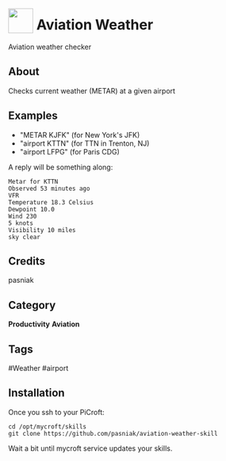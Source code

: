 # <img src="https://raw.githack.com/FortAwesome/Font-Awesome/master/svgs/solid/plane-departure.svg" card_color="#22A7F0" width="50" height="50" style="vertical-align:bottom"/> Aviation Weather
Aviation weather checker

## About
Checks current weather (METAR) at a given airport

## Examples
* "METAR KJFK" (for New York's JFK)
* "airport KTTN" (for TTN in Trenton, NJ)
* "airport LFPG" (for Paris CDG)

A reply will be something along:
```
Metar for KTTN
Observed 53 minutes ago
VFR
Temperature 18.3 Celsius
Dewpoint 10.0
Wind 230
5 knots
Visibility 10 miles
sky clear
```

## Credits
pasniak

## Category
**Productivity** **Aviation**

## Tags
#Weather #airport

## Installation
Once you ssh to your PiCroft:
```
cd /opt/mycroft/skills
git clone https://github.com/pasniak/aviation-weather-skill
```
Wait a bit until mycroft service updates your skills.

